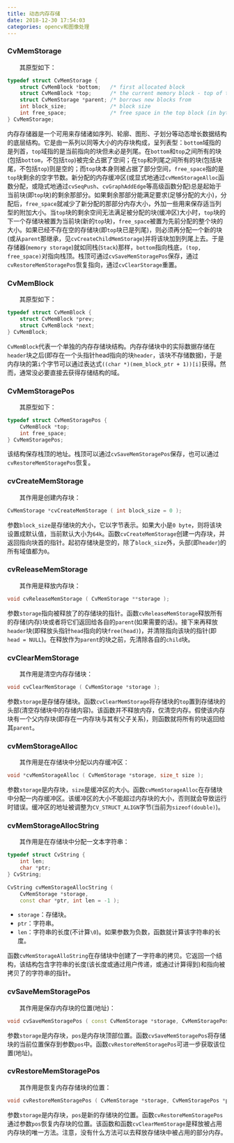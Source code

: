 ```yaml
---
title: 动态内存存储
date: 2018-12-30 17:54:03
categories: opencv和图像处理
---
```

### CvMemStorage

&emsp;&emsp;其原型如下：

``` cpp
typedef struct CvMemStorage {
    struct CvMemBlock *bottom;   /* first allocated block                       */
    struct CvMemBlock *top;      /* the current memory block - top of the stack */
    struct CvMemStorage *parent; /* borrows new blocks from                     */
    int block_size;              /* block size                                  */
    int free_space;              /* free space in the top block (in bytes)      */
} CvMemStorage;
```

内存存储器是一个可用来存储诸如序列、轮廓、图形、子划分等动态增长数据结构的底层结构。它是由一系列以同等大小的内存块构成，呈列表型：`bottom`域指的是列首，`top`域指的是当前指向的块但未必是列尾。在`bottom`和`top`之间所有的块(包括`bottom`，不包括`top`)被完全占据了空间；在`top`和列尾之间所有的块(包括块尾，不包括`top`)则是空的；而`top`块本身则被占据了部分空间，`free_space`指的是`top`块剩余的空字节数。新分配的内存缓冲区(或显式地通过`cvMemStorageAlloc`函数分配，或隐式地通过`cvSeqPush`、`cvGraphAddEdge`等高级函数分配)总是起始于当前块(即`top`块)的剩余那部分。如果剩余那部分能满足要求(足够分配的大小)，分配后，`free_space`就减少了新分配的那部分内存大小，外加一些用来保存适当列型的附加大小。当`top`块的剩余空间无法满足被分配的块(缓冲区)大小时，`top`块的下一个存储块被置为当前块(新的`top`块)，`free_space`被置为先前分配的整个块的大小。如果已经不存在空的存储块(即`top`块已是列尾)，则必须再分配一个新的块(或从`parent`那继承，见`cvCreateChildMemStorage`)并将该块加到列尾上去。于是存储器(`memory storage`)就如同栈(`Stack`)那样，`bottom`指向栈底，`(top, free_space)`对指向栈顶。栈顶可通过`cvSaveMemStoragePos`保存，通过`cvRestoreMemStoragePos`恢复指向，通过`cvClearStorage`重置。

### CvMemBlock

&emsp;&emsp;其原型如下：

``` cpp
typedef struct CvMemBlock {
    struct CvMemBlock *prev;
    struct CvMemBlock *next;
} CvMemBlock;
```

`CvMemBlock`代表一个单独的内存存储块结构。内存存储块中的实际数据存储在`header`块之后(即存在一个头指针head指向的块`header`，该块不存储数据)，于是内存块的第`i`个字节可以通过表达式`((char *)(mem_block_ptr + 1))[i]`获得。然而，通常没必要直接去获得存储结构的域。

### CvMemStoragePos

&emsp;&emsp;其原型如下：

``` cpp
typedef struct CvMemStoragePos {
    CvMemBlock *top;
    int free_space;
} CvMemStoragePos;
```

该结构保存栈顶的地址。栈顶可以通过`cvSaveMemStoragePos`保存，也可以通过`cvRestoreMemStoragePos`恢复。

### cvCreateMemStorage

&emsp;&emsp;其作用是创建内存块：

``` cpp
CvMemStorage *cvCreateMemStorage ( int block_size = 0 );
```

参数`block_size`是存储块的大小，它以字节表示。如果大小是`0 byte`，则将该块设置成默认值，当前默认大小为`64k`。函数`cvCreateMemStorage`创建一内存块，并返回指向块首的指针。起初存储块是空的，除了`block_size`外，头部(即`header`)的所有域值都为`0`。

### cvReleaseMemStorage

&emsp;&emsp;其作用是释放内存块：

``` cpp
void cvReleaseMemStorage ( CvMemStorage **storage );
```

参数`storage`指向被释放了的存储块的指针。函数`cvReleaseMemStorage`释放所有的存储(内存)块或者将它们返回给各自的`parent`(如果需要的话)。接下来再释放`header`块(即释放头指针`head`指向的块`free(head)`)，并清除指向该块的指针(即`head = NULL`)。在释放作为`parent`的块之前，先清除各自的`child`块。

### cvClearMemStorage

&emsp;&emsp;其作用是清空内存存储块：

``` cpp
void cvClearMemStorage ( CvMemStorage *storage );
```

参数`storage`是存储存储块。函数`cvClearMemStorage`将存储块的`top`置到存储块的头部(清空存储块中的存储内容)。该函数并不释放内存，仅清空内存。假使该内存块有一个父内存块(即存在一内存块与其有父子关系)，则函数就将所有的块返回给其`parent`。

### cvMemStorageAlloc

&emsp;&emsp;其作用是在存储块中分配以内存缓冲区：

``` cpp
void *cvMemStorageAlloc ( CvMemStorage *storage, size_t size );
```

参数`storage`是内存块，`size`是缓冲区的大小。函数`cvMemStorageAlloc`在存储块中分配一内存缓冲区。该缓冲区的大小不能超过内存块的大小，否则就会导致运行时错误。缓冲区的地址被调整为`CV_STRUCT_ALIGN`字节(当前为`sizeof(double)`)。

### cvMemStorageAllocString

&emsp;&emsp;其作用是在存储块中分配一文本字符串：

``` cpp
typedef struct CvString {
    int len;
    char *ptr;
} CvString;
​
CvString cvMemStorageAllocString (
    CvMemStorage *storage,
    const char *ptr, int len = -1 );
```

- `storage`：存储块。
- `ptr`：字符串。
- `len`：字符串的长度(不计算`\0`)。如果参数为负数，函数就计算该字符串的长度。

函数`cvMemStorageAlloString`在存储块中创建了一字符串的拷贝。它返回一个结构，该结构包含字符串的长度(该长度或通过用户传递，或通过计算得到)和指向被拷贝了的字符串的指针。

### cvSaveMemStoragePos

&emsp;&emsp;其作用是保存内存块的位置(地址)：

``` cpp
void cvSaveMemStoragePos ( const CvMemStorage *storage, CvMemStoragePos *pos );
```

参数`storage`是内存块，`pos`是内存块顶部位置。函数`cvSaveMemStoragePos`将存储块的当前位置保存到参数`pos`中。函数`cvRestoreMemStoragePos`可进一步获取该位置(地址)。

### cvRestoreMemStoragePos

&emsp;&emsp;其作用是恢复内存存储块的位置：

``` cpp
void cvRestoreMemStoragePos ( CvMemStorage *storage, CvMemStoragePos *pos );
```

参数`storage`是内存块，`pos`是新的存储块的位置。函数`cvRestoreMemStoragePos`通过参数`pos`恢复内存块的位置。该函数和函数`cvClearMemStorage`是释放被占用内存块的唯一方法。注意，没有什么方法可以去释放存储块中被占用的部分内存。